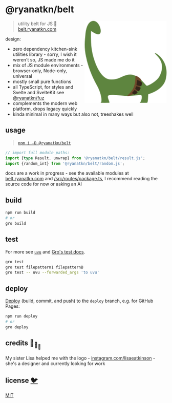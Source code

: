 # @ryanatkn/belt

[<img src="static/logo.svg" alt="a green sauropod wearing a brown utility belt" align="right" width="256" height="256">](https://belt.ryanatkn.com/)

> utility belt for JS 🦕
> [belt.ryanatkn.com](https://belt.ryanatkn.com)

design:

- zero dependency kitchen-sink utilities library - sorry, I wish it weren't so, JS made me do it
- mix of JS module environments - browser-only, Node-only, universal
- mostly small pure functions
- all TypeScript, for styles and Svelte and SvelteKit
  see <a href="https://github.com/fuz-dev/fuz">@ryanatkn/fuz</a>
- complements the modern web platform, drops legacy quickly
- kinda minimal in many ways but also not, treeshakes well

## usage

> [`npm i -D @ryanatkn/belt`](https://www.npmjs.com/package/@ryanatkn/belt)

```ts
// import full module paths:
import {type Result, unwrap} from '@ryanatkn/belt/result.js';
import {random_int} from '@ryanatkn/belt/random.js';
```

docs are a work in progress -
see the available modules at [belt.ryanatkn.com](https://belt.ryanatkn.com) and
[/src/routes/package.ts](https://github.com/ryanatkn/belt/blob/main/src/routes/package.ts),
I recommend reading the source code for now or asking an AI

## build

```bash
npm run build
# or
gro build
```

## test

For more see [`uvu`](https://github.com/lukeed/uvu)
and [Gro's test docs](https://github.com/feltjs/gro/blob/main/src/docs/test.md).

```bash
gro test
gro test filepattern1 filepatternB
gro test -- uvu --forwarded_args 'to uvu'
```

## deploy

[Deploy](https://github.com/feltjs/gro/blob/main/src/docs/deploy.md)
(build, commit, and push) to the `deploy` branch, e.g. for GitHub Pages:

```bash
npm run deploy
# or
gro deploy
```

## credits 🐢<sub>🐢</sub><sub><sub>🐢</sub></sub>

My sister Lisa helped me with the logo -
[instagram.com/lisaeatkinson](https://www.instagram.com/lisaeatkinson/) -
she's a designer and currently looking for work

## license [🐦](https://wikipedia.org/wiki/Free_and_open-source_software)

[MIT](LICENSE)
